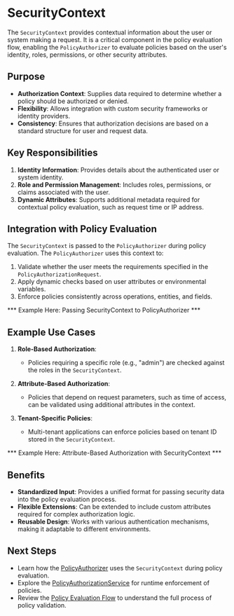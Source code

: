 # SecurityContext

The `SecurityContext` provides contextual information about the user or system making a request. It is a critical component in the policy evaluation flow, enabling the `PolicyAuthorizer` to evaluate policies based on the user's identity, roles, permissions, or other security attributes.

## Purpose

- **Authorization Context**: Supplies data required to determine whether a policy should be authorized or denied.
- **Flexibility**: Allows integration with custom security frameworks or identity providers.
- **Consistency**: Ensures that authorization decisions are based on a standard structure for user and request data.

## Key Responsibilities

1. **Identity Information**: Provides details about the authenticated user or system identity.
2. **Role and Permission Management**: Includes roles, permissions, or claims associated with the user.
3. **Dynamic Attributes**: Supports additional metadata required for contextual policy evaluation, such as request time or IP address.

## Integration with Policy Evaluation

The `SecurityContext` is passed to the `PolicyAuthorizer` during policy evaluation. The `PolicyAuthorizer` uses this context to:

1. Validate whether the user meets the requirements specified in the `PolicyAuthorizationRequest`.
2. Apply dynamic checks based on user attributes or environmental variables.
3. Enforce policies consistently across operations, entities, and fields.

*** Example Here: Passing SecurityContext to PolicyAuthorizer ***

## Example Use Cases

1. **Role-Based Authorization**:
    - Policies requiring a specific role (e.g., "admin") are checked against the roles in the `SecurityContext`.

2. **Attribute-Based Authorization**:
    - Policies that depend on request parameters, such as time of access, can be validated using additional attributes in the context.

3. **Tenant-Specific Policies**:
    - Multi-tenant applications can enforce policies based on tenant ID stored in the `SecurityContext`.

*** Example Here: Attribute-Based Authorization with SecurityContext ***

## Benefits

- **Standardized Input**: Provides a unified format for passing security data into the policy evaluation process.
- **Flexible Extensions**: Can be extended to include custom attributes required for complex authorization logic.
- **Reusable Design**: Works with various authentication mechanisms, making it adaptable to different environments.

## Next Steps

- Learn how the [PolicyAuthorizer](./policy-authorizer) uses the `SecurityContext` during policy evaluation.
- Explore the [PolicyAuthorizationService](./policy-authorization-service) for runtime enforcement of policies.
- Review the [Policy Evaluation Flow](../../guide/graphos/policy-evaluation-flow) to understand the full process of policy validation.
